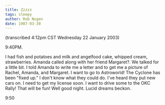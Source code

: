 ```yaml
---
title: Zzzzz
tags: sleepy
author: Rob Nugen
date: 1987-03-30
---
```


<p class=note>(transcribed 4:12pm CST Wednesday 22 January 2003)</p>

<p class=date>9:40PM.</p>

<p>I had fish and potatoes and milk and angelfood cake, whipped cream,
strawberries.  Amanda called along with her friend Margaret?. We
talked for a little bit.  I told Amanda to write me a letter and to
get me a picture of Rachel, Amanda, and Margaret.  I want to go to
Astroworld!  The Cyclone has been "fixed up." I don't know what they
could do.  I've heard they put new cars on.  I need to get my license
soon.  I want to drive some to the OKC Rally! That will be fun!  Well
good night.  Lucid dreams beckon.</p>

<p class=date>9:50</p>


